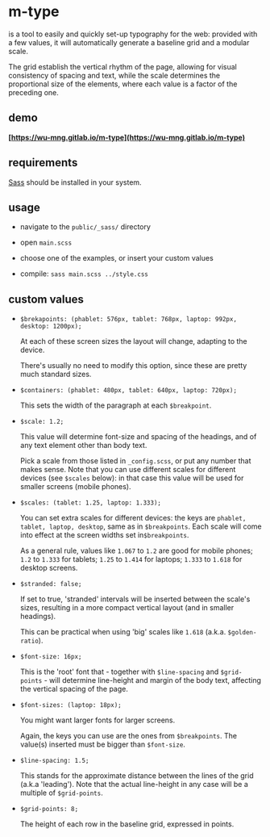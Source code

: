 # m-type

is a tool to easily and quickly set-up typography for the web: provided with a few values, it will automatically generate a baseline grid and a modular scale.

The grid establish the vertical rhythm of the page, allowing for visual consistency of spacing and text, while the scale determines the proportional size of the elements, where each value is a factor of the preceding one.

## demo

**[https://wu-mng.gitlab.io/m-type](https://wu-mng.gitlab.io/m-type)**

## requirements

[Sass](https://sass-lang.com/install) should be installed in your system.

## usage

- navigate to the `public/_sass/` directory

- open `main.scss`

- choose one of the examples, or insert your custom values 

- compile: `sass main.scss ../style.css` 

## custom values

- `$brekapoints: (phablet: 576px, tablet: 768px, laptop: 992px, desktop: 1200px);`
  
  At each of these screen sizes the layout will change, adapting to the device.
  
  There's usually no need to modify this option, since these are pretty much standard sizes.

- `$containers: (phablet: 480px, tablet: 640px, laptop: 720px);`
  
  This sets the width of the paragraph at each `$breakpoint`.

- `$scale: 1.2;`
  
  This value will determine font-size and spacing of the headings, and of any text element other than body text.
  
  Pick a scale from those listed in `_config.scss`, or put any number that makes sense. Note that you can use different scales for different devices (see `$scales` below): in that case this value will be used for smaller screens (mobile phones).

- `$scales: (tablet: 1.25, laptop: 1.333); `
  
  You can set extra scales for different devices: the keys are `phablet, tablet, laptop, desktop`, same as in `$breakpoints`. Each scale will come into effect at the screen widths set in`$breakpoints`.
  
  As a general rule, values like `1.067` to `1.2` are good for mobile phones; `1.2` to `1.333` for tablets; `1.25` to `1.414` for laptops; `1.333` to `1.618` for desktop screens.

- `$stranded: false;`
  
  If set to true, 'stranded' intervals will be inserted between the scale's sizes, resulting in a more compact vertical layout (and in smaller headings).
  
  This can be practical when using 'big' scales like `1.618` (a.k.a. `$golden-ratio`).

- `$font-size: 16px;`
  
  This is the 'root' font that - together with `$line-spacing` and `$grid-points` - will determine line-height and margin of the body text, affecting the vertical spacing of the page.

- `$font-sizes: (laptop: 18px);`
  
  You might want larger fonts for larger screens.
  
  Again, the keys you can use are the ones from `$breakpoints`. The value(s) inserted must be bigger than `$font-size`.

- `$line-spacing: 1.5;`
  
  This stands for the approximate distance between the lines of the grid (a.k.a 'leading'). Note that the actual line-height in any case will be a multiple of `$grid-points`.

- `$grid-points: 8;`
  
  The height of each row in the baseline grid, expressed in points.
